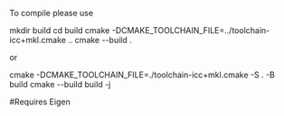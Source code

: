 To compile please use

mkdir build
cd build
cmake -DCMAKE_TOOLCHAIN_FILE=../toolchain-icc+mkl.cmake  ..
cmake --build .

or

cmake -DCMAKE_TOOLCHAIN_FILE=./toolchain-icc+mkl.cmake -S . -B build
cmake --build build -j 

#Requires Eigen
